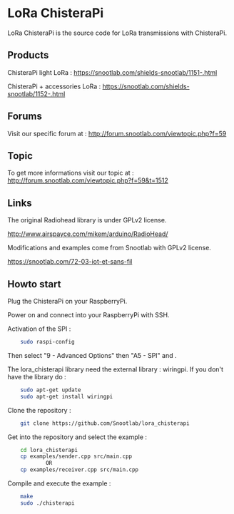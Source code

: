 LoRa ChisteraPi
=============

LoRa ChisteraPi is the source code for LoRa transmissions with ChisteraPi.

Products
-------
ChisteraPi light LoRa : https://snootlab.com/shields-snootlab/1151-.html

ChisteraPi + accessories LoRa : https://snootlab.com/shields-snootlab/1152-.html

Forums
-------
Visit our specific forum at :
http://forum.snootlab.com/viewtopic.php?f=59

Topic
-------
To get more informations visit our topic at :
http://forum.snootlab.com/viewtopic.php?f=59&t=1512

Links
-------
The original Radiohead library is under GPLv2 license.

http://www.airspayce.com/mikem/arduino/RadioHead/

Modifications and examples come from Snootlab with GPLv2 license.

https://snootlab.com/72-03-iot-et-sans-fil

Howto start
------------------
Plug the ChisteraPi on your RaspberryPi.

Power on and connect into your RaspberryPi with SSH.

Activation of the SPI :

```bash
    sudo raspi-config
```

Then select "9 - Advanced Options" then "A5 - SPI" and <Yes>.

The lora_chisterapi library need the external library : wiringpi.
If you don't have the library do :
```bash
    sudo apt-get update
    sudo apt-get install wiringpi
```

Clone the repository :

```bash
	git clone https://github.com/Snootlab/lora_chisterapi
```

Get into the repository and select the example :

```bash
	cd lora_chisterapi
    cp examples/sender.cpp src/main.cpp
            OR
    cp examples/receiver.cpp src/main.cpp 
```

Compile and execute the example :

```bash
    make
	sudo ./chisterapi
```

